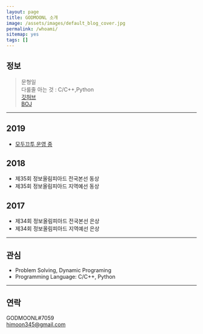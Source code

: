 ```yaml
---
layout: page
title: GODMOONL 소개
image: /assets/images/default_blog_cover.jpg
permalink: /whoami/
sitemap: yes
tags: []
---
```


## 정보

> 문형일  
> 다룰줄 아는 것 : C/C++,Python  
> [깃허브](https://github.com/godmoonl)  
> [BOJ](https://acmicpc.net/user/moonhi123)  

---

## 2019
* [모두끄투 운영 중](https://modutu.tk)

## 2018
* 제35회 정보올림피아드 전국본선 동상
* 제35회 정보올림피아드 지역예선 동상


## 2017
* 제34회 정보올림피아드 전국본선 은상
* 제34회 정보올림피아드 지역예선 은상

---

## 관심

* Problem Solving, Dynamic Programing
* Programming Language: C/C++, Python

---

## 연락

GODMOONL#7059  
himoon345@gmail.com  
